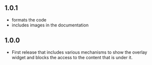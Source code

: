 ## 1.0.1

* formats the code
* includes images in the documentation


## 1.0.0

* First release that includes various mechanisms to show the overlay widget and blocks the access to the content that is under it.

